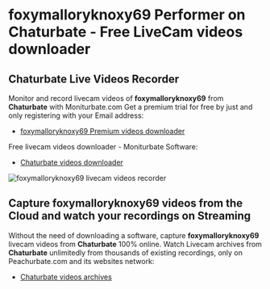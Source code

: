 # foxymalloryknoxy69 Performer on Chaturbate - Free LiveCam videos downloader

## Chaturbate Live Videos Recorder

Monitor and record livecam videos of **foxymalloryknoxy69** from **Chaturbate** with Moniturbate.com
Get a premium trial for free by just and only registering with your Email address:
* [foxymalloryknoxy69 Premium videos downloader](https://moniturbate.com/request-demo-licence-key.html)

Free livecam videos downloader - Moniturbate Software:
* [Chaturbate videos downloader](https://moniturbate.com/moniturbate-download-software.html)

![foxymalloryknoxy69 livecam videos recorder](https://peachurnet.com/templates/moniturbate-software.png)


## Capture foxymalloryknoxy69 videos from the Cloud and watch your recordings on Streaming

Without the need of downloading a software, capture **foxymalloryknoxy69** livecam videos from **Chaturbate** 100% online.
Watch Livecam archives from **Chaturbate** unlimitedly from thousands of existing recordings, only on Peachurbate.com and its websites network:
* [Chaturbate videos archives](https://peachurnet.com/)